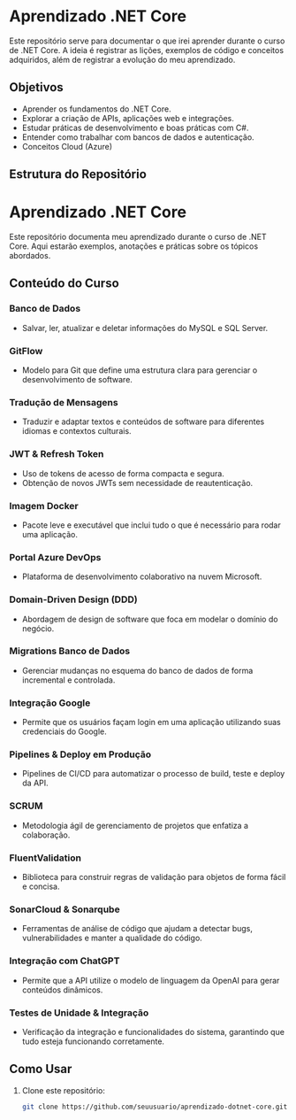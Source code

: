 # Aprendizado .NET Core

Este repositório serve para documentar o que irei aprender durante o curso de .NET Core. A ideia é registrar as lições, exemplos de código e conceitos adquiridos, além de registrar a evolução do meu aprendizado.

## Objetivos

- Aprender os fundamentos do .NET Core.
- Explorar a criação de APIs, aplicações web e integrações.
- Estudar práticas de desenvolvimento e boas práticas com C#.
- Entender como trabalhar com bancos de dados e autenticação.
- Conceitos Cloud (Azure)

## Estrutura do Repositório

# Aprendizado .NET Core

Este repositório documenta meu aprendizado durante o curso de .NET Core. Aqui estarão exemplos, anotações e práticas sobre os tópicos abordados.

## Conteúdo do Curso

### Banco de Dados
- Salvar, ler, atualizar e deletar informações do MySQL e SQL Server.

### GitFlow
- Modelo para Git que define uma estrutura clara para gerenciar o desenvolvimento de software.

### Tradução de Mensagens
- Traduzir e adaptar textos e conteúdos de software para diferentes idiomas e contextos culturais.

### JWT & Refresh Token
- Uso de tokens de acesso de forma compacta e segura.
- Obtenção de novos JWTs sem necessidade de reautenticação.

### Imagem Docker
- Pacote leve e executável que inclui tudo o que é necessário para rodar uma aplicação.

### Portal Azure DevOps
- Plataforma de desenvolvimento colaborativo na nuvem Microsoft.

### Domain-Driven Design (DDD)
- Abordagem de design de software que foca em modelar o domínio do negócio.

### Migrations Banco de Dados
- Gerenciar mudanças no esquema do banco de dados de forma incremental e controlada.

### Integração Google
- Permite que os usuários façam login em uma aplicação utilizando suas credenciais do Google.

### Pipelines & Deploy em Produção
- Pipelines de CI/CD para automatizar o processo de build, teste e deploy da API.

### SCRUM
- Metodologia ágil de gerenciamento de projetos que enfatiza a colaboração.

### FluentValidation
- Biblioteca para construir regras de validação para objetos de forma fácil e concisa.

### SonarCloud & Sonarqube
- Ferramentas de análise de código que ajudam a detectar bugs, vulnerabilidades e manter a qualidade do código.

### Integração com ChatGPT
- Permite que a API utilize o modelo de linguagem da OpenAI para gerar conteúdos dinâmicos.

### Testes de Unidade & Integração
- Verificação da integração e funcionalidades do sistema, garantindo que tudo esteja funcionando corretamente.


## Como Usar

1. Clone este repositório:
   ```bash
   git clone https://github.com/seuusuario/aprendizado-dotnet-core.git
